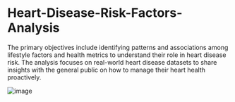 # Heart-Disease-Risk-Factors-Analysis
The primary objectives include identifying patterns and associations among lifestyle factors and health metrics to understand their role in heart disease risk. The analysis focuses on real-world heart disease datasets to share insights with the general public on how to manage their heart health proactively.

![image](https://github.com/AyahIbrahim/heart-disease-risk-factors-analysis/assets/133911178/762e0932-7379-4d8a-9e50-5d8a46cd2fb0)
